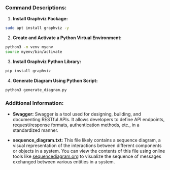 ### Command Descriptions:

1. **Install Graphviz Package:**

```bash
sudo apt install graphviz -y
```

2. **Create and Activate a Python Virtual Environment:**

```bash
python3 -m venv myenv
source myenv/bin/activate
```

3. **Install Graphviz Python Library:**

```bash
pip install graphviz
```

4. **Generate Diagram Using Python Script:**

```bash
python3 generate_diagram.py
```

### Additional Information:

- **Swagger:** Swagger is a tool used for designing, building, and documenting RESTful APIs. It allows developers to define API endpoints, request/response formats, authentication methods, etc., in a standardized manner.

- **sequence_diagram.txt:** This file likely contains a sequence diagram, a visual representation of the interactions between different components or objects in a system. You can view the contents of this file using online tools like [sequencediagram.org](https://sequencediagram.org/) to visualize the sequence of messages exchanged between various entities in a system.
